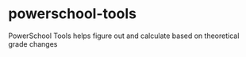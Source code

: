 # powerschool-tools
PowerSchool Tools helps figure out and calculate based on theoretical grade changes
